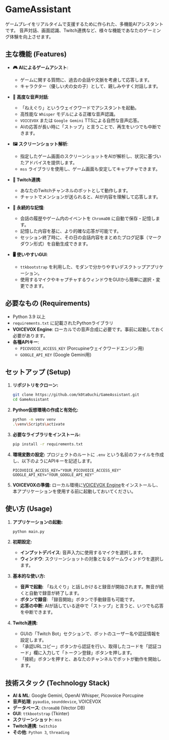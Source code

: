 # GameAssistant

ゲームプレイをリアルタイムで支援するために作られた、多機能AIアシスタントです。
音声対話、画面認識、Twitch連携など、様々な機能であなたのゲーミング体験を向上させます。

## 主な機能 (Features)

- **🎮 AIによるゲームアシスト**:
  - ゲームに関する質問に、過去の会話や文脈を考慮して応答します。
  - キャラクター（優しい犬の女の子）として、親しみやすく対話します。

- **🎤 高度な音声対話**:
  - 「ねえぐり」というウェイクワードでアシスタントを起動。
  - 高性能な `Whisper` モデルによる正確な音声認識。
  - `VOICEVOX` または `Google Gemini` TTSによる自然な音声応答。
  - AIの応答が長い時に「ストップ」と言うことで、再生をいつでも中断できます。

- **🖼️ スクリーンショット解析**:
  - 指定したゲーム画面のスクリーンショットをAIが解析し、状況に基づいたアドバイスを提供します。
  - `mss` ライブラリを使用し、ゲーム画面も安定してキャプチャできます。

- **🤖 Twitch連携**:
  - あなたのTwitchチャンネルのボットとして動作します。
  - チャットでメンションが送られると、AIが内容を理解して応答します。

- **🧠 永続的な記憶**:
  - 会話の履歴やゲーム内のイベントを `ChromaDB` に自動で保存・記憶します。
  - 記憶した内容を基に、より的確な応答が可能です。
  - セッション終了時に、その日の会話内容をまとめたブログ記事（マークダウン形式）を自動生成できます。

- **🖥️ 使いやすいGUI**:
  - `ttkbootstrap` を利用した、モダンで分かりやすいデスクトップアプリケーション。
  - 使用するマイクやキャプチャするウィンドウをGUIから簡単に選択・変更できます。

## 必要なもの (Requirements)

- Python 3.9 以上
- `requirements.txt` に記載されたPythonライブラリ
- **VOICEVOX Engine**: ローカルでの音声合成に必要です。事前に起動しておく必要があります。
- **各種APIキー**:
  - `PICOVOICE_ACCESS_KEY` (Porcupineウェイクワードエンジン用)
  - `GOOGLE_API_KEY` (Google Gemini用)

## セットアップ (Setup)

1. **リポジトリをクローン:**
   ```bash
   git clone https://github.com/k0ta0uchi/GameAssistant.git
   cd GameAssistant
   ```

2. **Python仮想環境の作成と有効化:**
   ```bash
   python -m venv venv
   .\venv\Scripts\activate
   ```

3. **必要なライブラリをインストール:**
   ```bash
   pip install -r requirements.txt
   ```
   
4. **環境変数の設定:**
   プロジェクトのルートに `.env` という名前のファイルを作成し、以下のようにAPIキーを記述します。
   ```
   PICOVOICE_ACCESS_KEY="YOUR_PICOVOICE_ACCESS_KEY"
   GOOGLE_API_KEY="YOUR_GOOGLE_API_KEY"
   ```

5. **VOICEVOXの準備:**
   ローカル環境に[VOICEVOX Engine](https://voicevox.hiroshiba.jp/)をインストールし、本アプリケーションを使用する前に起動しておいてください。

## 使い方 (Usage)

1. **アプリケーションの起動:**
   ```bash
   python main.py
   ```

2. **初期設定:**
   - **インプットデバイス**: 音声入力に使用するマイクを選択します。
   - **ウィンドウ**: スクリーンショットの対象となるゲームウィンドウを選択します。

3. **基本的な使い方:**
   - **音声で起動**: 「ねえぐり」と話しかけると録音が開始されます。無音が続くと自動で録音が終了します。
   - **ボタンで録音**: 「録音開始」ボタンで手動録音も可能です。
   - **応答の中断**: AIが話している途中で「ストップ」と言うと、いつでも応答を中断できます。

4. **Twitch連携:**
   - GUIの「Twitch Bot」セクションで、ボットのユーザー名や認証情報を設定します。
   - 「承認URLコピー」ボタンから認証を行い、取得したコードを「認証コード」欄に入力して「トークン登録」ボタンを押します。
   - 「接続」ボタンを押すと、あなたのチャンネルでボットが動作を開始します。

## 技術スタック (Technology Stack)

- **AI & ML**: Google Gemini, OpenAI Whisper, Picovoice Porcupine
- **音声処理**: `pyaudio`, `sounddevice`, VOICEVOX
- **データベース**: `ChromaDB` (Vector DB)
- **GUI**: `ttkbootstrap` (Tkinter)
- **スクリーンショット**: `mss`
- **Twitch連携**: `twitchio`
- **その他**: `Python 3`, `threading`